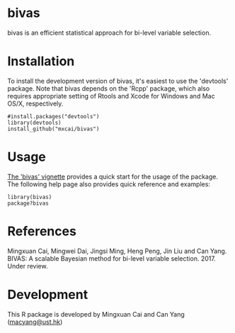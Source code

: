 bivas
===

bivas is an efficient statistical approach for bi-level variable selection.

Installation
===========

To install the development version of bivas, it's easiest to use the 'devtools' package. Note that bivas depends on the 'Rcpp' package, which also requires appropriate setting of Rtools and Xcode for Windows and Mac OS/X, respectively.

```
#install.packages("devtools")
library(devtools)
install_github("mxcai/bivas")
```

Usage
===========
[The 'bivas' vignette](https://github.com/mxcai/bivas/blob/master/vignettes/bivas_package.pdf?raw=true) provides a quick start for the usage of the package. The following help page also provides quick reference and examples:

```
library(bivas)
package?bivas
```

References
==========

Mingxuan Cai, Mingwei Dai, Jingsi Ming, Heng Peng, Jin Liu and Can Yang. BIVAS: A scalable Bayesian method for bi-level variable selection. 2017. Under review.


Development
==========

This R package is developed by Mingxuan Cai and Can Yang (macyang@ust.hk)
